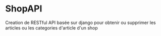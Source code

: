 # ShopAPI
Creation de RESTful API basée sur django pour obtenir ou supprimer les articles ou les categories d'article d'un shop
